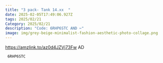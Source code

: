 ```yaml
---
title: "3 pack- Tank 14.xx  "
date: 2025-02-05T17:49:06.927Z
tags: 2025/02/21
Category: 2025/02/21
description: "Code: 6RHP6STC AND ✂️"
image: img/grey-beige-minimalist-fashion-aesthetic-photo-collage.png
---
```

 https://amzlink.to/az0d4JZVj73Fw  AD

<pre class="language-javascript"><code

class="language-javascript"> 6RHP6STC</code></pre>